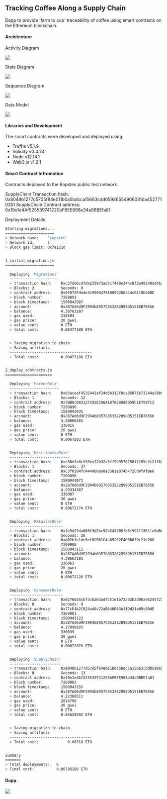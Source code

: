  ## Tracking Coffee Along a Supply Chain
 
 Dapp to provide 'farm to cup' traceability of coffee using smart contracts on the Ethereum blockchain.
 
 #### Architecture
 
 Activity Diagram
 
 ![](uml/Activity.svg)
 
 State Diagram 
 
 ![](uml/State.svg)
 
 Sequence Diagram 
 
 ![](uml/Sequence.svg)
 
 Data Model
 
 ![](uml/DataModel.svg)
 
 
 #### Libraries and Development

The smart contracts were developed and deployed using:
* Truffle v5.1.9 
* Solidity v0.4.24 
* Node v12.14.1
* Web3.js v1.2.1


 #### Smart Contract Infromation
 
 Contracts deployed to the Ropsten public test network
 
 SupplyChain Transaction hash: 0x8049b1277d5705f84e011b0a5bdcca15663cdd0598655d906081da4527710351
 SupplyChain Contract address: 0x19e1e4Af525539741220bF6EE968e34a9BBEfa81

 Deployment Details
 
 ```bash
Starting migrations...
======================
> Network name:    'ropsten'
> Network id:      3
> Block gas limit: 0x7a121d


1_initial_migration.js
======================

   Deploying 'Migrations'
   ----------------------
   > transaction hash:    0xc37db6cdfda225973ad7cf490e344c8f3a48240dd4b3bf0bf6f9f0875368fc7c
   > Blocks: 2            Seconds: 9
   > contract address:    0x0fD72Fde4e3c9508478100952b8244c6110D46BD
   > block number:        7269893
   > block timestamp:     1580942987
   > account:             0x287Ad6d9F2994b8957C853282898D5151EB7B556
   > balance:             4.30763207
   > gas used:            238594
   > gas price:           20 gwei
   > value sent:          0 ETH
   > total cost:          0.00477188 ETH


   > Saving migration to chain.
   > Saving artifacts
   -------------------------------------
   > Total cost:          0.00477188 ETH


2_deploy_contracts.js
=====================

   Deploying 'FarmerRole'
   ----------------------
   > transaction hash:    0xb3aceaf4532442af24d6b312f0ca85071673244a58b910320e9ce7d3b52753c3
   > Blocks: 1            Seconds: 12
   > contract address:    0x7BB8c083127192E3D6A1876E80dB959b1E789fC2
   > block number:        7269896
   > block timestamp:     1580943035
   > account:             0x287Ad6d9F2994b8957C853282898D5151EB7B556
   > balance:             4.30006481
   > gas used:            336015
   > gas price:           20 gwei
   > value sent:          0 ETH
   > total cost:          0.0067203 ETH


   Deploying 'DistributorRole'
   ---------------------------
   > transaction hash:    0xc80dfe8c933ee22b92a3ff99957025617f85c2c21f6284bd9011e7452f5c6c27
   > Blocks: 1            Seconds: 37
   > contract address:    0xC3f0584fc444969a68a3581e074b472C08fAfBe8
   > block number:        7269898
   > block timestamp:     1580943071
   > account:             0x287Ad6d9F2994b8957C853282898D5151EB7B556
   > balance:             4.29334307
   > gas used:            336087
   > gas price:           20 gwei
   > value sent:          0 ETH
   > total cost:          0.00672174 ETH


   Deploying 'RetailerRole'
   ------------------------
   > transaction hash:    0xfe5d97da066f9d2bc92b243905fb6f992f1361fe6d8d23754dcf6e0a829347db
   > Blocks: 1            Seconds: 28
   > contract address:    0xd02bfe1de5ef6CB01C4a85C62F403B8f9c21e268
   > block number:        7269900
   > block timestamp:     1580943111
   > account:             0x287Ad6d9F2994b8957C853282898D5151EB7B556
   > balance:             4.28662181
   > gas used:            336063
   > gas price:           20 gwei
   > value sent:          0 ETH
   > total cost:          0.00672126 ETH


   Deploying 'ConsumerRole'
   ------------------------
   > transaction hash:    0x0276624cbf3cba6dad7351e1b72ab2b3d98a66245723e63dba378871ff990fc3
   > Blocks: 0            Seconds: 9
   > contract address:    0x77cE4b2C024a46c22aB640D63A31Dd21a09cB9dE
   > block number:        7269901
   > block timestamp:     1580943122
   > account:             0x287Ad6d9F2994b8957C853282898D5151EB7B556
   > balance:             4.27990103
   > gas used:            336039
   > gas price:           20 gwei
   > value sent:          0 ETH
   > total cost:          0.00672078 ETH


   Deploying 'SupplyChain'
   -----------------------
   > transaction hash:    0x8049b1277d5705f84e011b0a5bdcca15663cdd0598655d906081da4527710351
   > Blocks: 0            Seconds: 13
   > contract address:    0x19e1e4Af525539741220bF6EE968e34a9BBEfa81
   > block number:        7269903
   > block timestamp:     1580943155
   > account:             0x287Ad6d9F2994b8957C853282898D5151EB7B556
   > balance:             4.22360511
   > gas used:            2814796
   > gas price:           20 gwei
   > value sent:          0 ETH
   > total cost:          0.05629592 ETH


   > Saving migration to chain.
   > Saving artifacts
   -------------------------------------
   > Total cost:             0.08318 ETH


Summary
=======
> Total deployments:   6
> Final cost:          0.08795188 ETH


```
 
 #### Dapp 
 
  ![](images/dapp.png)
